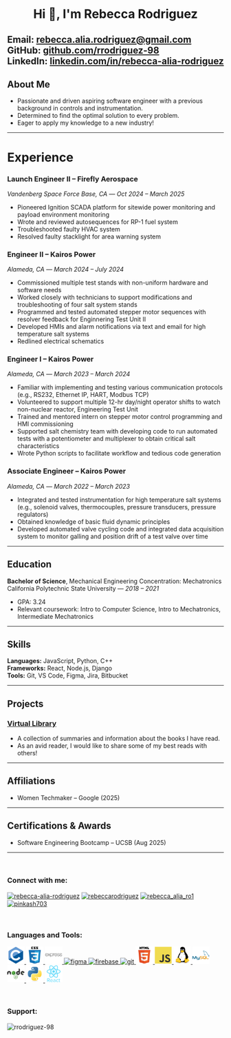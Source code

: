 <h1 align="center">Hi 👋, I'm Rebecca Rodriguez</h1>

**Email:** rebecca.alia.rodriguez@gmail.com  
**GitHub:** [github.com/rrodriguez-98](https://github.com/rrodriguez-98)  
**LinkedIn:** [linkedin.com/in/rebecca-alia-rodriguez](https://linkedin.com/in/rebecca-alia-rodriguez)  
---
## About Me
- Passionate and driven aspiring software engineer with a previous background in controls and instrumentation.
- Determined to find the optimal solution to every problem.
- Eager to apply my knowledge to a new industry!
---
# Experience

### Launch Engineer II – Firefly Aerospace 

*Vandenberg Space Force Base, CA* — *Oct 2024 – March 2025* 	
- Pioneered Ignition SCADA platform for sitewide power monitoring and payload environment monitoring
- Wrote and reviewed autosequences for RP-1 fuel system
- Troubleshooted faulty HVAC system
- Resolved faulty stacklight for area warning system

### Engineer II – Kairos Power
*Alameda, CA* — *March 2024 – July 2024*
- Commissioned multiple test stands with non-uniform hardware and software needs
- Worked closely with technicians to support modifications and troubleshooting of four salt system stands
- Programmed and tested automated stepper motor sequences with resolver feedback for Enginnering Test Unit II
- Developed HMIs and alarm notifications via text and email for high temperature salt systems 
- Redlined electrical schematics 

### Engineer I – Kairos Power
*Alameda, CA* — *March 2023 – March 2024*
- Familiar with implementing and testing various communication protocols (e.g., RS232, Ethernet IP, HART, Modbus TCP)
- Volunteered to support multiple 12-hr day/night operator shifts to watch non-nuclear reactor, Engineering Test Unit
- Trained and mentored intern on stepper motor control programming and HMI commissioning
- Supported salt chemistry team with developing code to run automated tests with a potentiometer and multiplexer to obtain critical salt characteristics
- Wrote Python scripts to facilitate workflow and tedious code generation
### Associate Engineer – Kairos Power
*Alameda, CA* — *March 2022 – March 2023*
 - Integrated and tested instrumentation for high temperature salt systems (e.g., solenoid valves, thermocouples, pressure transducers, pressure regulators)
 - Obtained knowledge of basic fluid dynamic principles
 - Developed automated valve cycling code and integrated data acquisition system to monitor galling and position drift of a test valve over time
---

## Education

**Bachelor of Science**, Mechanical Engineering
Concentration: Mechatronics
California Polytechnic State University — *2018 – 2021*

- GPA: 3.24 
- Relevant coursework: Intro to Computer Science, Intro to Mechatronics, Intermediate Mechatronics

---

## Skills

**Languages:** JavaScript, Python, C++  
**Frameworks:** React, Node.js, Django  
**Tools:** Git, VS Code, Figma, Jira, Bitbucket  

---

## Projects

### [Virtual Library](https://github.com/rrodriguez-98/Virtual_Library_Website)
- A collection of summaries and information about the books I have read.
- As an avid reader, I would like to share some of my best reads with others!

---

## Affiliations
- Women Techmaker – Google (2025)

---

## Certifications & Awards

- Software Engineering Bootcamp – UCSB (Aug 2025)

---
<br>
<h3 align="left">Connect with me:</h3>
<p align="left">
<a href="https://linkedin.com/in/rebecca-alia-rodriguez" target="blank"><img align="center" src="https://raw.githubusercontent.com/rahuldkjain/github-profile-readme-generator/master/src/images/icons/Social/linked-in-alt.svg" alt="rebecca-alia-rodriguez" height="30" width="40" /></a>
<a href="https://kaggle.com/rebeccarodriguez" target="blank"><img align="center" src="https://raw.githubusercontent.com/rahuldkjain/github-profile-readme-generator/master/src/images/icons/Social/kaggle.svg" alt="rebeccarodriguez" height="30" width="40" /></a>
<a href="https://www.hackerrank.com/rebecca_alia_ro1" target="blank"><img align="center" src="https://raw.githubusercontent.com/rahuldkjain/github-profile-readme-generator/master/src/images/icons/Social/hackerrank.svg" alt="rebecca_alia_ro1" height="30" width="40" /></a>
<a href="https://www.leetcode.com/pinkash703" target="blank"><img align="center" src="https://raw.githubusercontent.com/rahuldkjain/github-profile-readme-generator/master/src/images/icons/Social/leet-code.svg" alt="pinkash703" height="30" width="40" /></a>
</p>
<br>
<h3 align="left">Languages and Tools:</h3>
<p align="left"> <a href="https://www.cprogramming.com/" target="_blank" rel="noreferrer"> <img src="https://raw.githubusercontent.com/devicons/devicon/master/icons/c/c-original.svg" alt="c" width="40" height="40"/> </a> <a href="https://www.w3schools.com/css/" target="_blank" rel="noreferrer"> <img src="https://raw.githubusercontent.com/devicons/devicon/master/icons/css3/css3-original-wordmark.svg" alt="css3" width="40" height="40"/> </a> <a href="https://expressjs.com" target="_blank" rel="noreferrer"> <img src="https://raw.githubusercontent.com/devicons/devicon/master/icons/express/express-original-wordmark.svg" alt="express" width="40" height="40"/> </a> <a href="https://www.figma.com/" target="_blank" rel="noreferrer"> <img src="https://www.vectorlogo.zone/logos/figma/figma-icon.svg" alt="figma" width="40" height="40"/> </a> <a href="https://firebase.google.com/" target="_blank" rel="noreferrer"> <img src="https://www.vectorlogo.zone/logos/firebase/firebase-icon.svg" alt="firebase" width="40" height="40"/> </a> <a href="https://git-scm.com/" target="_blank" rel="noreferrer"> <img src="https://www.vectorlogo.zone/logos/git-scm/git-scm-icon.svg" alt="git" width="40" height="40"/> </a> <a href="https://www.w3.org/html/" target="_blank" rel="noreferrer"> <img src="https://raw.githubusercontent.com/devicons/devicon/master/icons/html5/html5-original-wordmark.svg" alt="html5" width="40" height="40"/> </a> <a href="https://developer.mozilla.org/en-US/docs/Web/JavaScript" target="_blank" rel="noreferrer"> <img src="https://raw.githubusercontent.com/devicons/devicon/master/icons/javascript/javascript-original.svg" alt="javascript" width="40" height="40"/> </a> <a href="https://www.linux.org/" target="_blank" rel="noreferrer"> <img src="https://raw.githubusercontent.com/devicons/devicon/master/icons/linux/linux-original.svg" alt="linux" width="40" height="40"/> </a> <a href="https://www.mysql.com/" target="_blank" rel="noreferrer"> <img src="https://raw.githubusercontent.com/devicons/devicon/master/icons/mysql/mysql-original-wordmark.svg" alt="mysql" width="40" height="40"/> </a> <a href="https://nodejs.org" target="_blank" rel="noreferrer"> <img src="https://raw.githubusercontent.com/devicons/devicon/master/icons/nodejs/nodejs-original-wordmark.svg" alt="nodejs" width="40" height="40"/> </a> <a href="https://postman.com" target="_blank" rel="noreferrer"> <!--<img src="https://www.vectorlogo.zone/logos/getpostman/getpostman-icon.svg" alt="postman" width="40" height="40"/>--> </a> <a href="https://www.python.org" target="_blank" rel="noreferrer"> <img src="https://raw.githubusercontent.com/devicons/devicon/master/icons/python/python-original.svg" alt="python" width="40" height="40"/> </a> <a href="https://reactjs.org/" target="_blank" rel="noreferrer"> <img src="https://raw.githubusercontent.com/devicons/devicon/master/icons/react/react-original-wordmark.svg" alt="react" width="40" height="40"/> </a> </p>

<br>
<h3 align="left">Support:</h3>
<!--<p><a href="https://www.buymeacoffee.com/rebecca.rod"> <img align="left" src="https://cdn.buymeacoffee.com/buttons/v2/default-yellow.png" height="50" width="210" alt="rebecca.rod" /></a></p><br><br>-->


<p><img align="center" src="https://github-readme-stats.vercel.app/api/top-langs?username=rrodriguez-98&show_icons=true&locale=en&layout=compact" alt="rrodriguez-98" /></p>
